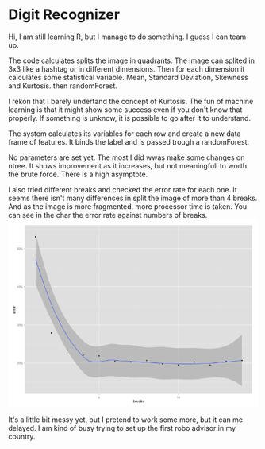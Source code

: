 # Digit Recognizer

Hi, I am still learning R, but I manage to do something. I guess I can team up.

The code calculates splits the image in quadrants. The image can splited in 3x3 like a hashtag or in different dimensions. Then for each dimension it calculates some statistical variable. Mean, Standard Deviation, Skewness and Kurtosis. then randomForest.

I rekon that I barely undertand the concept of Kurtosis. The fun of machine learning is that it might show some success even if you don't know that properly. If something is unknow, it is possible to go after it to understand.

The system calculates its variables for each row and create a new data frame of features. It binds the label and is passed trough a randomForest.

No parameters are set yet. The most I did wwas make some changes on ntree. It shows improvement as it increases, but not meaningfull to worth the brute force. There is a high asymptote.

I also tried different breaks and checked the error rate for each one. It seems there isn't many differences in split the image of more than 4 breaks. And as the image is more fragmented, more processor time is taken. You can see in the char the error rate against numbers of breaks.
![Error rate by break](img/error_by_breaks.png)

It's a little bit messy yet, but I pretend to work some more, but it can me delayed. I am kind of busy trying to set up the first robo advisor in my country.

